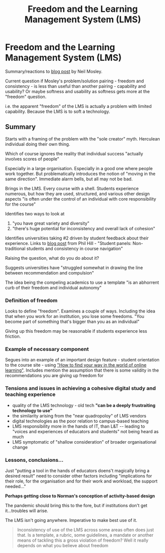 ﻿---
backlinks:
- title: Templates and the scale problem
  url: /share/blog/2023/consistency-problem.html
- title: Consistency vs quality?
  url: /sense/Design/consistency-quality.html
title: Freedom and the Learning Management System (LMS)
---
# Freedom and the Learning Management System (LMS)

Summary/reactions to [blog post](https://www.neilmosley.com/blog/freedom-and-the-lms) by Neil Mosley.

Current question if Mosley's problem/solution pairing - freedom and consistency - is less than useful than another pairing - capability and usability? Or maybe softness and usability as softness gets more at the "freedom" question.

i.e. the apparent "freedom" of the LMS is actually a problem with limited capability. Because the LMS is to soft a technology. 


## Summary

Starts with a framing of the problem with the "sole creator" myth. Herculean individual doing their own thing.

Which of course ignores the reality that individual success "actually involves scores of people"

Especially in a large organisation. Especially in a good one where people work together. But problematically introduces the notion of "moving in the same direction".  Immediate alarm bells, but all may not be bad. 

Brings in the LMS. Every course with a shell. Students experience numerous, but how they are used, structured, and various other design aspects "is often under the control of an individual with core responsibility for the course"

Identifies two ways to look at 
1. "you have great variety and diversity"
2. "there's huge potential for inconsistency and overall lack of cohesion"

Identifies universities taking #2 driven by student feedback about their experience. Links to [blog post](https://philonedtech.com/student-panels-non-traditional-students-and-consistency-in-course-navigation/) from Phil Hill - "Student panels: Non-traditional students and consistency in course navigation"

Raising the question, what do you do about it?

Suggests universities have "struggled somewhat in drawing the line between recommendation and compulsion"

The idea being the compeling academics to use a template "is an abhorrent curb of their freedom and individual autonomy"

### Definition of freedom

Looks to define "freedom". Examines a couple of ways. Including the idea that when you work for an institution, you lose some freedoms. "You become part of something that's bigger than you as an individual"

Giving up this freedom may be reasonable if students experience less friction.

### Example of necessary component

Segues into an example of an important design feature - student orientation to the course site - using ["How to find your way in the world of online learning"](https://medium.com/@leonardhoux/how-to-find-your-way-in-the-world-of-online-learning-46ef9db731a6). Includes mention the assumption that there is some validity in the recommendations you are giving up freedom for

### Tensions and issues in achieving a cohesive digital study and teaching experience

- quality of the LMS technology - old tech **"can be a deeply frustraiting technology to use"**
- the similarity arising from the "near quadropoloy" of LMS vendors
- digital technologies as the poor relation to campus-based teaching
- LMS responsibility more in the hands of IT, than L&T -- leading to "voices and experiences of educators and students" not being heard as much
- LMS symptomatic of "shallow consideration" of broader organisational change

### Lessons, conclusions...

Just "putting a tool in the hands of educators doens't magically bring a desired result" need to consider other factors including "implications for their role, for the organisation and for their work and workload, the support needed..."

**Perhaps getting close to Norman's conception of activity-based design**

The pandemic should bring this to the fore, but if institutions don't get it...troubles will arise.

The LMS isn't going anywhere. Imperative to make best use of it.

> Inconsistency of use of the LMS across some areas often does just that. Is a template, a rubric, some guidelines, a mandate or another means of tackling this a gross violation of freedom? Well it really depends on what you believe about freedom
